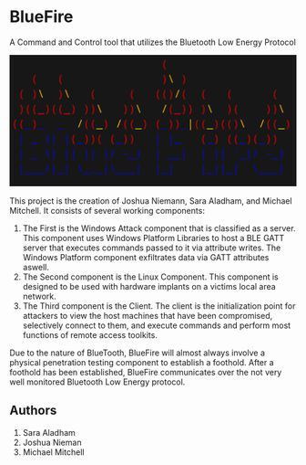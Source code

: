 # BlueFire
A Command and Control tool that utilizes the Bluetooth Low Energy Protocol

![bluefire](https://raw.githubusercontent.com/AWildBeard/resources/master/Screenshot%202020-04-24%20at%2016.47.06.png)

This project is the creation of Joshua Niemann, Sara Aladham, and Michael Mitchell. It consists of several working components:
1) The First is the Windows Attack component that is classified as a server. This component uses Windows Platform Libraries to host a BLE GATT server that executes commands passed to it via attribute writes. The Windows Platform component exfiltrates data via GATT attributes aswell.
2) The Second component is the Linux Component. This component is designed to be used with hardware implants on a victims local area network.
3) The Third component is the Client. The client is the initialization point for attackers to view the host machines that have been compromised, selectively connect to them, and execute commands and perform most functions of remote access toolkits.

Due to the nature of BlueTooth, BlueFire will almost always involve a physical penetration testing component to establish a foothold. After a foothold has been established, BlueFire communicates over the not very well monitored Bluetooth Low Energy protocol.

## Authors
1) Sara Aladham
2) Joshua Nieman
3) Michael Mitchell
